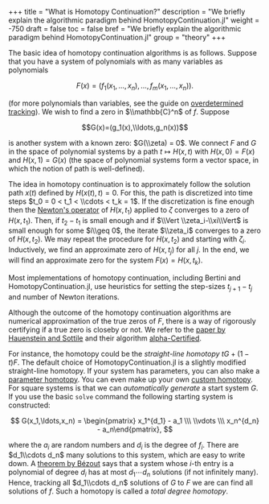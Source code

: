 +++
title = "What is Homotopy Continuation?"
description = "We briefly explain the algorithmic paradigm behind HomotopyContinuation.jl"
weight = -750
draft = false
toc = false
bref = "We briefly explain the algorithmic paradigm behind HomotopyContinuation.jl"
group = "theory"
+++



The basic idea of homotopy continuation algorithms is as follows. Suppose that you have a system of polynomials with as many variables as polynomials


$$
F(x)=(f_1(x_1,\ldots,x_n),\ldots,f_m(x_1,\ldots,x_n)).
$$

(for more polynomials than variables, see the guide on [overdetermined tracking](overdetermined-tracking)). We wish to find a zero in $\\mathbb{C}^n$ of $f$. Suppose

$$G(x)=(g_1(x),\\ldots,g_n(x))$$

is another system with a known zero: $G(\\zeta) = 0$. We connect $F$ and $G$ in the space of polynomial systems
by a path $t\mapsto H(x,t)$ with $H(x,0) = F(x)$ and $H(x,1)=G(x)$ (the space of polynomial systems form a vector space, in which the notion of path is well-defined).

The idea in homotopy continuation is to approximately follow the solution path $x(t)$ defined by $H(x(t),t)=0$. For this, the path is discretized into
time steps $t_0 = 0 < t_1 < \\cdots < t_k = 1$. If the discretization is fine enough then the [Newton's operator](https://en.wikipedia.org/wiki/Newton%27s_method) of $H(x,t_1)$ applied to $\zeta$ converges to a zero of $H(x,t_1)$. Then, if $t_2-t_1$ is small enough and if $\\Vert \\zeta_i-\\xi\\Vert$ is small enough for some $i\\geq 0$, the iterate $\\zeta_i$ converges to a zero of $H(x,t_2)$. We may repeat the procedure for $H(x,t_2)$ and starting with $\zeta_i$. Inductively, we find an approximate zero of $H(x,t_j)$ for all $j$. In the end, we will find an approximate zero for the system $F(x)=H(x,t_k)$.

Most implementations of homotopy continuation, including Bertini and HomotopyContinuation.jl, use heuristics for setting the step-sizes $t_{j+1}-t_j$ and number of Newton iterations.

Although the outcome of the homotopy continuation algorithms are numerical approximation of the true zeros of $F$, there is a way of rigorously certifying if a true zero is closeby or not. We refer to the [paper by Hauenstein and Sottile](https://arxiv.org/abs/1011.1091) and their algorithm [alpha-Certified](https://github.com/JuliaHomotopyContinuation/AlphaCertified.jl).

For instance, the homotopy could be the *straight-line homotopy* $tG + (1-t)F$. The default choice of HomotopyContinuation.jl is a slightly modified straight-line homotopy. If your system has parameters, you can also make a [parameter homotopy](parameter-homotopies). You can even make up your own [custom homotopy](custom-homotopy). For square systems is that we can *automatically generate* a start system $G$. If you use the basic `solve` command the following starting system is constructed:


$$
G(x_1,\ldots,x_n) = \begin{pmatrix} x_1^{d_1} - a_1 \\\ \\vdots \\\  x_n^{d_n} - a_n\end{pmatrix},
$$


where the $a_i$ are random numbers and $d_i$ is the degree of $f_i$. There are $d_1\\cdots d_n$ many solutions to this system, which are easy to write down. A [theorem by Bézout](https://en.wikipedia.org/wiki/Bézout%27s_theorem#Intersection_multiplicity) says that a system whose $i$-th entry is a polynomial of degree $d_i$ has at most $d_1\cdots d_n$ solutions (if not infinitely many). Hence, tracking all $d_1\\cdots d_n$ solutions of $G$ to $F$ we are can find all solutions of $f$. Such a homotopy is called a *total degree homotopy*.
